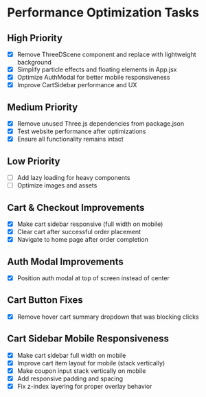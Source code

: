 # Performance Optimization Tasks

## High Priority
- [x] Remove ThreeDScene component and replace with lightweight background
- [x] Simplify particle effects and floating elements in App.jsx
- [x] Optimize AuthModal for better mobile responsiveness
- [x] Improve CartSidebar performance and UX

## Medium Priority
- [x] Remove unused Three.js dependencies from package.json
- [x] Test website performance after optimizations
- [x] Ensure all functionality remains intact

## Low Priority
- [ ] Add lazy loading for heavy components
- [ ] Optimize images and assets

## Cart & Checkout Improvements
- [x] Make cart sidebar responsive (full width on mobile)
- [x] Clear cart after successful order placement
- [x] Navigate to home page after order completion

## Auth Modal Improvements
- [x] Position auth modal at top of screen instead of center

## Cart Button Fixes
- [x] Remove hover cart summary dropdown that was blocking clicks

## Cart Sidebar Mobile Responsiveness
- [x] Make cart sidebar full width on mobile
- [x] Improve cart item layout for mobile (stack vertically)
- [x] Make coupon input stack vertically on mobile
- [x] Add responsive padding and spacing
- [x] Fix z-index layering for proper overlay behavior
